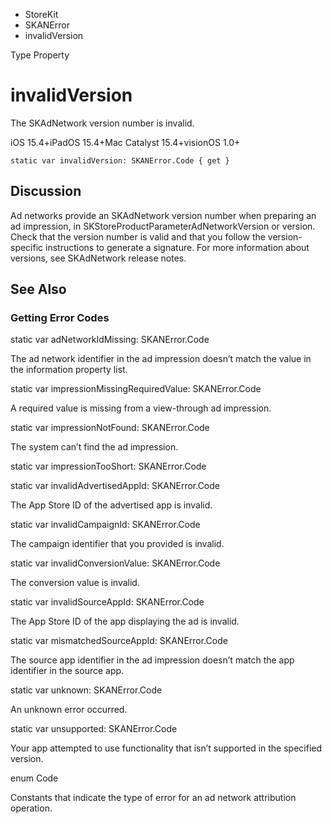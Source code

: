 

- StoreKit
- SKANError
-  invalidVersion 

Type Property

# invalidVersion

The SKAdNetwork version number is invalid.

iOS 15.4+iPadOS 15.4+Mac Catalyst 15.4+visionOS 1.0+

``` source
static var invalidVersion: SKANError.Code { get }
```

## Discussion

Ad networks provide an SKAdNetwork version number when preparing an ad impression, in SKStoreProductParameterAdNetworkVersion or version. Check that the version number is valid and that you follow the version-specific instructions to generate a signature. For more information about versions, see SKAdNetwork release notes.

## See Also

### Getting Error Codes

static var adNetworkIdMissing: SKANError.Code

The ad network identifier in the ad impression doesn’t match the value in the information property list.

static var impressionMissingRequiredValue: SKANError.Code

A required value is missing from a view-through ad impression.

static var impressionNotFound: SKANError.Code

The system can’t find the ad impression.

static var impressionTooShort: SKANError.Code

static var invalidAdvertisedAppId: SKANError.Code

The App Store ID of the advertised app is invalid.

static var invalidCampaignId: SKANError.Code

The campaign identifier that you provided is invalid.

static var invalidConversionValue: SKANError.Code

The conversion value is invalid.

static var invalidSourceAppId: SKANError.Code

The App Store ID of the app displaying the ad is invalid.

static var mismatchedSourceAppId: SKANError.Code

The source app identifier in the ad impression doesn’t match the app identifier in the source app.

static var unknown: SKANError.Code

An unknown error occurred.

static var unsupported: SKANError.Code

Your app attempted to use functionality that isn’t supported in the specified version.

enum Code

Constants that indicate the type of error for an ad network attribution operation.

